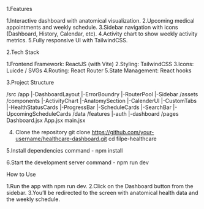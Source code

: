 1.Features

  1.Interactive dashboard with anatomical visualization.
  2.Upcoming medical appointments and weekly schedule.
  3.Sidebar navigation with icons (Dashboard, History, Calendar, etc).
  4.Activity chart to show weekly activity metrics.
  5.Fully responsive UI with TailwindCSS.
  
2.Tech Stack

  1.Frontend Framework: ReactJS (with Vite)
  2.Styling: TailwindCSS
  3.Icons: Luicde / SVGs
  4.Routing: React Router
  5.State Management: React hooks

3.Project Structure

/src
  /app
    |-DashboardLayout
    |-ErrorBoundry
    |-RouterPool
    |-Sidebar
  /assets
  /components
    |-ActivityChart
    |-AnatomySection
    |-CalenderUI
    |-CustomTabs
    |-HealthStatusCards
    |-ProgressBar
    |-ScheduleCards
    |-SearchBar
    |-UpcomingScheduleCards
  /data
  /features
    |-auth
    |-dashboard
  /pages
    Dashboard.jsx
  App.jsx
  main.jsx

4. Clone the repository
  git clone https://github.com/your-username/healthcare-dashboard.git
  cd filpe-healthcare

5.Install dependencies
command - npm install

6.Start the development server
command - npm run dev

How to Use

  1.Run the app with npm run dev.
  2.Click on the Dashboard button from the sidebar.
  3.You’ll be redirected to the screen with anatomical health data and the weekly schedule.

